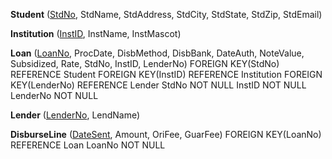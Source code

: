 **Student** (<u>StdNo</u>, StdName, StdAddress, StdCity, StdState, StdZip, StdEmail)

**Institution** (<u>InstID</u>, InstName, InstMascot)

**Loan** (<u>LoanNo</u>, ProcDate, DisbMethod, DisbBank, DateAuth, NoteValue, Subsidized, Rate, StdNo, InstID, LenderNo)
FOREIGN KEY(StdNo) REFERENCE Student
FOREIGN KEY(InstID) REFERENCE Institution
FOREIGN KEY(LenderNo) REFERENCE Lender
StdNo NOT NULL
InstID NOT NULL
LenderNo NOT NULL

**Lender** (<u>LenderNo</u>, LendName)

**DisburseLine** (<u>DateSent</u>, Amount, OriFee, GuarFee)
FOREIGN KEY(LoanNo) REFERENCE Loan
LoanNo NOT NULL